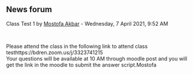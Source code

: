 <h2>News forum</h2><a href="https://moodle.cse.buet.ac.bd/user/view.php?id=30&course=564"></a>
Class Test 1
by <a href="https://moodle.cse.buet.ac.bd/user/view.php?id=30&course=564">Mostofa Akbar</a> - Wednesday, 7 April 2021, 9:52 AM


 

Please attend the class in the following link to attend class testhttps://bdren.zoom.us/j/3323741215<br />Your questions will be available at 10 AM through moodle post and you will get the link in the moodle to submit the answer script.Mostofa<br /> <br />






